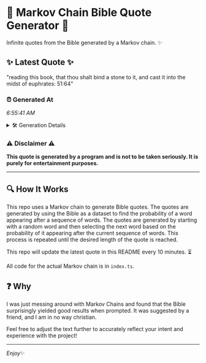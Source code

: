 # 📖 Markov Chain Bible Quote Generator 📖

Infinite quotes from the Bible generated by a Markov chain. ✨

## ✨ Latest Quote ✨
"reading this book, that thou shalt bind a stone to it, and cast it into the midst of euphrates: 51:64"

### ⏰ Generated At
*6:55:41 AM*

<details>
    <summary>🛠️ Generation Details</summary>
    <p>
        <strong>🌱 Seed:</strong> reading<br>
        <strong>🔄 Iterations:</strong> 19<br>
        <strong>📜 Context History:</strong><br>[ reading ]: this<br>[ reading, this ]: book,<br>[ reading, this, book, ]: that<br>[ reading, this, book,, that ]: thou<br>[ reading, this, book,, that, thou ]: shalt<br>[ reading, this, book,, that, thou, shalt ]: bind<br>[ this, book,, that, thou, shalt, bind ]: a<br>[ book,, that, thou, shalt, bind, a ]: stone<br>[ that, thou, shalt, bind, a, stone ]: to<br>[ thou, shalt, bind, a, stone, to ]: it,<br>[ shalt, bind, a, stone, to, it, ]: and<br>[ bind, a, stone, to, it,, and ]: cast<br>[ a, stone, to, it,, and, cast ]: it<br>[ stone, to, it,, and, cast, it ]: into<br>[ to, it,, and, cast, it, into ]: the<br>[ it,, and, cast, it, into, the ]: midst<br>[ and, cast, it, into, the, midst ]: of<br>[ cast, it, into, the, midst, of ]: euphrates:<br>[ it, into, the, midst, of, euphrates: ]: 51:64<br>
    </p>
</details>

### ⚠️ Disclaimer ⚠️
**This quote is generated by a program and is not to be taken seriously. It is purely for entertainment purposes.**

---

## 🔍 How It Works

This repo uses a Markov chain to generate Bible quotes. The quotes are generated by using the Bible as a dataset to find the probability of a word appearing after a sequence of words. The quotes are generated by starting with a random word and then selecting the next word based on the probability of it appearing after the current sequence of words. This process is repeated until the desired length of the quote is reached.

This repo will update the latest quote in this README every 10 minutes. ⏳

All code for the actual Markov chain is in `index.ts`.

## ❓ Why

I was just messing around with Markov Chains and found that the Bible surprisingly yielded good results when prompted. 
It was suggested by a friend, and I am in no way christian.

Feel free to adjust the text further to accurately reflect your intent and experience with the project!

---

*Enjoy*✨
